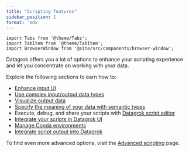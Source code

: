 ```yaml
---
title: "Scripting features"
sidebar_position: 1
format: 'mdx'
---
```


```mdx-code-block
import Tabs from '@theme/Tabs';
import TabItem from '@theme/TabItem';
import BrowserWindow from '@site/src/components/browser-window';
```

Datagrok offers you a lot of options to enhance your scripting
experience and let you concentrate on working with your data.

Explore the following sections to earn how to:

* [Enhance input UI](enhance-input-ui.md)
* [Use complex input/output data types](complex-input-output)
* [Visualize output data](visualize-output-data.md)
* [Specify the meaning of your data with semantic types](detect-semantic-type.mdx)
* Execute, debug, and share your scripts with [Datagrok script editor](datagrok-script-editor.md)
* [Integrate your scripts in Datagrok UI](integrate-scripts-into-datagrok.mdx)
* [Manage Conda environments](specify-env.mdx)
* [Integrate script output into Datagrok](integrate-scripts-into-datagrok.mdx)

To find even more advanced options, visit the 
[Advanced scripting](../advanced-scripting/advanced-scripting.mdx) page.

